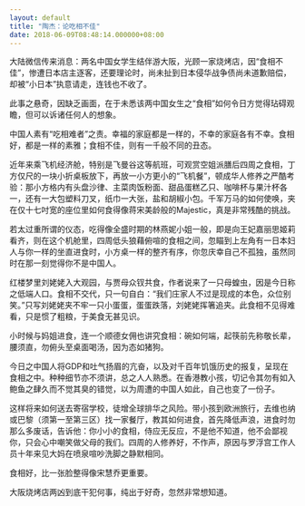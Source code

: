 ```yaml
---
layout: default
title: "陶杰：论吃相不佳"
date: 2018-06-09T08:48:14.000000+08:00
---
```


大陆微信传来消息：两名中国女学生结伴游大阪，光顾一家烧烤店，因“食相不佳”，惨遭日本店主逐客，还要理论时，尚未扯到日本侵华战争债尚未道歉赔偿，却被“小日本”执意请走，连钱也不收了。

此事之悬奇，因缺乏画面，在于未悉该两中国女生之“食相”如何令日方觉得玷碍观瞻，但可以诉诸任何人的想象。

中国人素有“吃相难者”之责。幸福的家庭都是一样的，不幸的家庭各有不幸。食相好，都是一样的素雅；食相不佳，则有一千般不同的丑态。

近年来乘飞机经济舱，特别是飞曼谷这等航班，可观赏空姐派膳后四周之食相，丁方仅尺的一块小折桌板放下，再放一小方更小的“飞机餐”，顿成华人修养之严酷考验：那小方格内有头盘沙律、主菜肉饭粉面、甜品蛋糕乙只、咖啡杯与果汁杯各一，还有一大包塑料刀叉，纸巾一大张，盐和胡椒小包。千军万马的如何使唤，夹在仅十七吋宽的座位里如何食得像蒋宋美龄般的Majestic，真是非常残酷的挑战。

若太过重所谓的仪态，吃得像全盛时期的林燕妮小姐一般，即是向王妃嘉丽思姬莉看齐，则在这个机舱里，四周低头狼藉俯喧的食相之间，忽瞄到上左角有一日本妇人与你一样的坐直进食时，小方桌一样的整齐有序，你忽庆幸自己不孤独，虽然同时在那一刻觉得你不是中国人。

红楼梦里刘姥姥入大观园，与贾母众钗共食，作者说来了一只母蝗虫，因是今日称之低端人口。食相不交代，只一句自白：“我们庄家人不过是现成的本色，众位别笑。”只写刘姥姥夹不牢一只小蛋蛋，蛋蛋跌落，刘姥姥挥箸追夹。此食相不见得难看，只是惯了粗粮，于美食无甚见识。

小时候与妈姐进食，连一个顺德女佣也讲究食相：碗如何端，起筷前先称敬长辈，腰须直，勿俯头至桌面喝汤，因为态如猪狗。

今日之中国人将GDP和吐气扬眉的亢奋，以及对千百年饥饿历史的报复，呈现在食相之中。种种细节亦不须讲，总之人人熟悉。在香港教小孩，切记令其勿有如入鲍鱼之肆久而不觉其臭的错觉，以为周遭的中国人如此，自己也变了一份子。

这样将来如何送去寄宿学校，徒增全球排华之风险。带小孩到欧洲旅行，去维也纳或巴黎（须第一至第三区）找一家餐厅，教其如何进食，首先降低声浪，进食时勿那么多废话，告诉他：你小小的食相，侍应无反应，不是他不知道，他不会鄙视你，只会心中嘲笑做父母的我们。四周的人修养好，不作声，原因与罗浮宫工作人员十年来见大妈在喷泉喧吵洗脚之静默相同。

食相好，比一张脸整得像宋慧乔更重要。

大阪烧烤店两凶到底干犯何事，纯出于好奇，忽然非常想知道。

